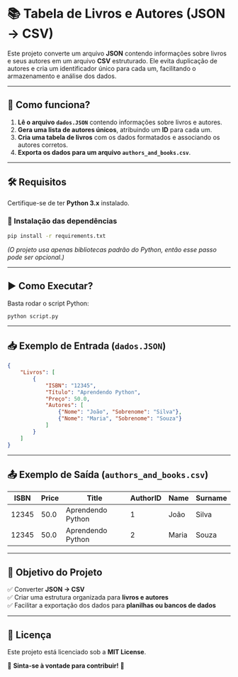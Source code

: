 # 📚 Tabela de Livros e Autores (JSON → CSV)  

Este projeto converte um arquivo **JSON** contendo informações sobre livros e seus autores em um arquivo **CSV** estruturado. Ele evita duplicação de autores e cria um identificador único para cada um, facilitando o armazenamento e análise dos dados.  

---

## 🚀 **Como funciona?**  
1. **Lê o arquivo `dados.JSON`** contendo informações sobre livros e autores.  
2. **Gera uma lista de autores únicos**, atribuindo um **ID** para cada um.  
3. **Cria uma tabela de livros** com os dados formatados e associando os autores corretos.  
4. **Exporta os dados para um arquivo `authors_and_books.csv`**.  

---


## 🛠 **Requisitos**  

Certifique-se de ter **Python 3.x** instalado.  

### 📌 Instalação das dependências  
```bash
pip install -r requirements.txt
```
*(O projeto usa apenas bibliotecas padrão do Python, então esse passo pode ser opcional.)*  

---

## ▶ **Como Executar?**  
Basta rodar o script Python:  
```bash
python script.py
```

---

## 📥 **Exemplo de Entrada (`dados.JSON`)**  
```json
{
    "Livros": [
        {
            "ISBN": "12345",
            "Título": "Aprendendo Python",
            "Preço": 50.0,
            "Autores": [
                {"Nome": "João", "Sobrenome": "Silva"},
                {"Nome": "Maria", "Sobrenome": "Souza"}
            ]
        }
    ]
}
```

---

## 📤 **Exemplo de Saída (`authors_and_books.csv`)**  

| ISBN  | Price | Title              | AuthorID | Name  | Surname  |
|-------|-------|---------------------|----------|--------|----------|
| 12345 | 50.0  | Aprendendo Python   | 1        | João   | Silva    |
| 12345 | 50.0  | Aprendendo Python   | 2        | Maria  | Souza    |

---

## 🎯 **Objetivo do Projeto**  
✅ Converter **JSON → CSV**  
✅ Criar uma estrutura organizada para **livros e autores**  
✅ Facilitar a exportação dos dados para **planilhas ou bancos de dados**  

---

## 📜 **Licença**  
Este projeto está licenciado sob a **MIT License**.  

📌 **Sinta-se à vontade para contribuir!** 🚀

